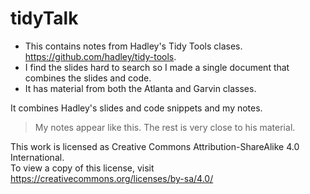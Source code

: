 
# tidyTalk

<!-- badges: start -->
<!-- badges: end -->


* This contains notes from Hadley's Tidy Tools clases. https://github.com/hadley/tidy-tools.  
* I find the slides hard to search so I made a single document that combines the slides and code.
* It has material from both the Atlanta and Garvin classes.

It combines Hadley's slides and code snippets and my notes.

> My notes appear like this.  The rest is very close to his material.


This work is licensed as Creative Commons Attribution-ShareAlike 4.0 International.  
To view a copy of this license, visit
https://creativecommons.org/licenses/by-sa/4.0/

